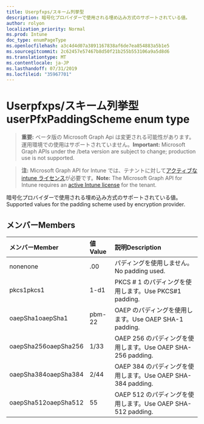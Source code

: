 ```yaml
---
title: Userpfxps/スキーム列挙型
description: 暗号化プロバイダーで使用される埋め込み方式のサポートされている値。
author: rolyon
localization_priority: Normal
ms.prod: Intune
doc_type: enumPageType
ms.openlocfilehash: a3c4d4d07a3891167838af6de7ea854883a5b1e5
ms.sourcegitcommit: 2c62457e57467b8d50f21b255b553106a9a5d8d6
ms.translationtype: MT
ms.contentlocale: ja-JP
ms.lasthandoff: 07/31/2019
ms.locfileid: "35967701"
---
```

# <a name="userpfxpaddingscheme-enum-type"></a><span data-ttu-id="7fca9-103">Userpfxps/スキーム列挙型</span><span class="sxs-lookup"><span data-stu-id="7fca9-103">userPfxPaddingScheme enum type</span></span>

> <span data-ttu-id="7fca9-104">**重要:** ベータ版の Microsoft Graph Api は変更される可能性があります。運用環境での使用はサポートされていません。</span><span class="sxs-lookup"><span data-stu-id="7fca9-104">**Important:** Microsoft Graph APIs under the /beta version are subject to change; production use is not supported.</span></span>

> <span data-ttu-id="7fca9-105">**注:** Microsoft Graph API for Intune では、テナントに対して[アクティブな intune ライセンス](https://go.microsoft.com/fwlink/?linkid=839381)が必要です。</span><span class="sxs-lookup"><span data-stu-id="7fca9-105">**Note:** The Microsoft Graph API for Intune requires an [active Intune license](https://go.microsoft.com/fwlink/?linkid=839381) for the tenant.</span></span>

<span data-ttu-id="7fca9-106">暗号化プロバイダーで使用される埋め込み方式のサポートされている値。</span><span class="sxs-lookup"><span data-stu-id="7fca9-106">Supported values for the padding scheme used by encryption provider.</span></span>

## <a name="members"></a><span data-ttu-id="7fca9-107">メンバー</span><span class="sxs-lookup"><span data-stu-id="7fca9-107">Members</span></span>
|<span data-ttu-id="7fca9-108">メンバー</span><span class="sxs-lookup"><span data-stu-id="7fca9-108">Member</span></span>|<span data-ttu-id="7fca9-109">値</span><span class="sxs-lookup"><span data-stu-id="7fca9-109">Value</span></span>|<span data-ttu-id="7fca9-110">説明</span><span class="sxs-lookup"><span data-stu-id="7fca9-110">Description</span></span>|
|:---|:---|:---|
|<span data-ttu-id="7fca9-111">none</span><span class="sxs-lookup"><span data-stu-id="7fca9-111">none</span></span>|<span data-ttu-id="7fca9-112">.0</span><span class="sxs-lookup"><span data-stu-id="7fca9-112">0</span></span>|<span data-ttu-id="7fca9-113">パディングを使用しません。</span><span class="sxs-lookup"><span data-stu-id="7fca9-113">No padding used.</span></span>|
|<span data-ttu-id="7fca9-114">pkcs1</span><span class="sxs-lookup"><span data-stu-id="7fca9-114">pkcs1</span></span>|<span data-ttu-id="7fca9-115">1-d</span><span class="sxs-lookup"><span data-stu-id="7fca9-115">1</span></span>|<span data-ttu-id="7fca9-116">PKCS # 1 のパディングを使用します。</span><span class="sxs-lookup"><span data-stu-id="7fca9-116">Use PKCS#1 padding.</span></span>|
|<span data-ttu-id="7fca9-117">oaepSha1</span><span class="sxs-lookup"><span data-stu-id="7fca9-117">oaepSha1</span></span>|<span data-ttu-id="7fca9-118">pbm-2</span><span class="sxs-lookup"><span data-stu-id="7fca9-118">2</span></span>|<span data-ttu-id="7fca9-119">OAEP のパディングを使用します。</span><span class="sxs-lookup"><span data-stu-id="7fca9-119">Use OAEP SHA-1 padding.</span></span>|
|<span data-ttu-id="7fca9-120">oaepSha256</span><span class="sxs-lookup"><span data-stu-id="7fca9-120">oaepSha256</span></span>|<span data-ttu-id="7fca9-121">1/3</span><span class="sxs-lookup"><span data-stu-id="7fca9-121">3</span></span>|<span data-ttu-id="7fca9-122">OAEP 256 のパディングを使用します。</span><span class="sxs-lookup"><span data-stu-id="7fca9-122">Use OAEP SHA-256 padding.</span></span>|
|<span data-ttu-id="7fca9-123">oaepSha384</span><span class="sxs-lookup"><span data-stu-id="7fca9-123">oaepSha384</span></span>|<span data-ttu-id="7fca9-124">2/4</span><span class="sxs-lookup"><span data-stu-id="7fca9-124">4</span></span>|<span data-ttu-id="7fca9-125">OAEP 384 のパディングを使用します。</span><span class="sxs-lookup"><span data-stu-id="7fca9-125">Use OAEP SHA-384 padding.</span></span>|
|<span data-ttu-id="7fca9-126">oaepSha512</span><span class="sxs-lookup"><span data-stu-id="7fca9-126">oaepSha512</span></span>|<span data-ttu-id="7fca9-127">5</span><span class="sxs-lookup"><span data-stu-id="7fca9-127">5</span></span>|<span data-ttu-id="7fca9-128">OAEP 512 のパディングを使用します。</span><span class="sxs-lookup"><span data-stu-id="7fca9-128">Use OAEP SHA-512 padding.</span></span>|





